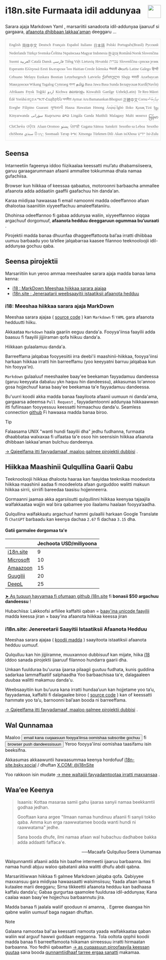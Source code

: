 <h1 style="display:flex;justify-content:space-between">i18n.site Furmaata idil addunyaa<img src="//p.3ti.site/logo.svg" style="user-select:none;margin-top:-1px;width:42px"></h1>

Sarara ajaja Markdown Yaml , marsariitii sanadoota idil-addunyaa ijaaruuf si gargaara, [afaanota dhibbaan lakkaa'aman](/i18/LANG_CODE) deeggaru ...

<pre class="langli" style="display:flex;flex-wrap:wrap;background:transparent;border:1px solid #eee;font-size:12px;box-shadow:0 0 3px inset #eee;padding:12px 5px 4px 12px;justify-content:space-between;"><style>pre.langli i{font-weight:300;font-family:s;margin-right:2px;margin-bottom:8px;font-style:normal;color:#666;border-bottom:1px dashed #ccc;}</style><i>English</i><i>简体中文</i><i>Deutsch</i><i>Français</i><i>Español</i><i>Italiano</i><i>日本語</i><i>Polski</i><i>Português(Brasil)</i><i>Русский</i><i>Nederlands</i><i>Türkçe</i><i>Svenska</i><i>Čeština</i><i>Українська</i><i>Magyar</i><i>Indonesia</i><i>한국어</i><i>Română</i><i>Norsk</i><i>Slovenčina</i><i>Suomi</i><i>العربية</i><i>Català</i><i>Dansk</i><i>فارسی</i><i>Tiếng Việt</i><i>Lietuvių</i><i>Hrvatski</i><i>עברית</i><i>Slovenščina</i><i>српски језик</i><i>Esperanto</i><i>Ελληνικά</i><i>Eesti</i><i>Български</i><i>ไทย</i><i>Haitian Creole</i><i>Íslenska</i><i>नेपाली</i><i>తెలుగు</i><i>Latine</i><i>Galego</i><i>हिन्दी</i><i>Cebuano</i><i>Melayu</i><i>Euskara</i><i>Bosnian</i><i>Letzeburgesch</i><i>Latviešu</i><i>ქართული</i><i>Shqip</i><i>मराठी</i><i>Azərbaycan</i><i>Македонски</i><i>Wikang Tagalog</i><i>Cymraeg</i><i>বাংলা</i><i>தமிழ்</i><i>Basa Jawa</i><i>Basa Sunda</i><i>Беларуская</i><i>Kurdî(Navîn)</i><i>Afrikaans</i><i>Frysk</i><i>Toğikī</i><i>اردو</i><i>Kichwa</i><i>മലയാളം</i><i>Kiswahili</i><i>Gaeilge</i><i>Uzbek(Latin)</i><i>Te Reo Māori</i><i>Èdè Yorùbá</i><i>ಕನ್ನಡ</i><i>አማርኛ</i><i>Հայերեն</i><i>অসমীয়া</i><i>Aymar Aru</i><i>Bamanankan</i><i>Bhojpuri</i><i>正體中文</i><i>Corsu</i><i>ދިވެހިބަސް</i><i>Eʋegbe</i><i>Filipino</i><i>Guarani</i><i>ગુજરાતી</i><i>Hausa</i><i>Hawaiian</i><i>Hmong</i><i>Ásụ̀sụ́ Ìgbò</i><i>Iloko</i><i>Қазақ Тілі</i><i>ខ្មែរ</i><i>Kinyarwanda</i><i>سۆرانی</i><i>Кыргызча</i><i>ລາວ</i><i>Lingála</i><i>Ganda</i><i>Maithili</i><i>Malagasy</i><i>Malti</i><i>монгол</i><i>မြန်မာ</i><i>ChiCheŵa</i><i>ଓଡ଼ିଆ</i><i>Afaan Oromoo</i><i>پښتو</i><i>ਪੰਜਾਬੀ</i><i>Gagana Sāmoa</i><i>Sanskrit</i><i>Sesotho sa Leboa</i><i>Sesotho</i><i>chiShona</i><i>سنڌي</i><i>සිංහල</i><i>Soomaali</i><i>Татар</i><i>ትግር</i><i>Xitsonga</i><i>Türkmen Dili</i><i>Akan</i><i>isiXhosa</i><i>ייִדיש</i><i>Isi-Zulu</i></pre>

## Seensa

Intarneetiin fageenya iddoo fiizikaalaa keessatti mul’atu dhabamsiiseera, garuu garaagarummaan afaanii ammallee tokkummaa dhala namaa gufachiisa.

Browser kun hiikkaa of keessaa qabaatus, motoroonni barbaacha ammallee afaanota adda addaatiin gaaffii gaafachuu hin danda'an.

Karaa miidiyaa hawaasaa fi email namoonni madda odeeffannoo afaan dhalootaa isaaniitiin xiyyeeffachuu amaleeffataniiru.

Dhohinsa odeeffannoo fi gabaa addunyaa waliin, xiyyeeffannoo xiqqaa argachuuf dorgomuuf, **afaanota hedduu deeggaruun ogummaa bu’uuraati** .

Pirojektii madda banaa dhuunfaa dhaggeeffattoota bal’aa irratti dhiibbaa uumuu barbaadu yoo ta’ellee jalqabarraa kaasee filannoo teeknooloojii idil-addunyaa gochuu qaba.

## <a rel=id href="#project" id="project"></a> Seensa pirojektii

Marsariitiin kun yeroo ammaa meeshaalee sarara ajaja madda banaa lama kenna:

* [i18 : MarkDown Meeshaa hiikkaa sarara ajajaa](/i18/feature)
* [i18n.site : Jeneraatarii weebsaayitii istaatiksii afaanota hedduu](/i18n.site)

### <a rel=id href="#i18" id="i18"></a> i18: Meeshaa hiikkaa sarara ajaja MarkDown

Meeshaa sarara ajajaa ( [source code](https://github.com/i18n-site/rust/tree/main/i18) ) kan `Markdown` fi `YAML` gara afaanota hedduutti hiiku.

Akkaataa `Markdown` haala gaariin eeguu danda'a. Fooyya'iinsa faayilii adda baasuu fi faayilii jijjiiraman qofa hiikuu danda'a.

Hiikkaan gulaalamuu danda'a.

Barreeffama jalqabaa fooyyesiitii irra deebi'ii maashinii-hiikkaa, fooyya'iinsi harkaan hiikkaa irratti hin barreeffamu (yoo keeyyatni barruu jalqabaa kun hin fooyya'in).

`Markdown` gulaaluuf meeshaalee baay'ee beekaman fayyadamuu dandeessa (garuu keeyyata dabaluu ykn haquu hin dandeessu), akkasumas to'annoo gosa hojjechuuf karaa baay'ee beekamaa ta'e fayyadamuu dandeessa.

Bu'uurri koodii akka madda banaa faayiloota afaanii uumuun ni danda'ama, gargaarsa adeemsa `Pull Request` , fayyadamtoonni addunyaa hiikkaawwan itti fufiinsaan fooyyessuu keessatti hirmaachuu danda'u. Seamless connection [github](//github.com) Fi hawaasa madda banaa biroo.

> [!TIP]
> Falaasama UNIX "wanti hundi faayilii dha" jedhu fudhanna, furmaata dhaabbataa walxaxaa fi ulfaataa ta'e osoo hin seensisin hiikkaa afaanota dhibbaan lakkaa'aman bulchuu dandeenya.

[→ Qajeelfama itti fayyadamaaf, maaloo galmee pirojektii dubbisi](/i18) .

## Hiikkaa Maashinii Qulqullina Gaarii Qabu

Teeknooloojii hiikkaa dhaloota haaraa kan faayidaa teeknikaa moodeelota hiikkaa maashinii aadaa fi moodeelota afaan gurguddoo walitti makuun hiikkaa sirrii, sirriifi bareedaa taasisu hojjenneerra.

Qormaanni jaamaa akka agarsiisutti qulqullinni hiikkaa keenyaa tajaajila walfakkaataa wajjin wal bira qabamee yoo ilaalamu haalaan fooyya’aadha.

Qulqullina walfakkaatu argachuuf hammi gulaallii harkaan Google Translate fi `ChatGPT` barbaadu kan keenya dachaa `2.67` fi dachaa `3.15` dha.

#### <a rel=id href="#price" id="price"></a> Gatii garmalee dorgomaa ta'e

|                                                                                   | Jechoota USD/miliyoona |
| --------------------------------------------------------------------------------- | ------------- |
| [i18n.site](https://i18n.site)                                                    | 9             |
| [Microsoft](https://azure.microsoft.com/pricing/details/cognitive-services/translator) | 10            |
| [Amaazoon](https://aws.amazon.com/translate/pricing)                                | 15            |
| [Guugilii](https://cloud.google.com/translate/pricing)                                | 20            |
| [DeepL](https://www.deepl.com/zh/pro#developer)                                  | 25            |

[➤ As tuquun hayyamaa fi ofumaan github i18n.site](https://github.com/login/oauth/authorize?client_id=Ov23liuGAmK0plc9FgB3&amp;scope=user:email,user:follow,public_repo) fi **bonasii $50 argachuu dandeessu** !

Hubachiisa: Lakkoofsi arfiilee kaffaltii qaban = [baay'ina unicode faayilii](https://en.wikipedia.org/wiki/Unicode) madda keessa jiran × baay'ina afaanota hiikkaa keessa jiran

### i18n.site: Jenereetarii Saayitii Istaatiksii Afaanota Hedduu

Meeshaa sarara ajajaa ( [koodii madda](https://github.com/i18n-site/rust/tree/main/i18n-site) ) saayitoota istaatiksii afaanota hedduu uumuuf.

Qulqulluu kan hin jijjiiramne, muuxannoo dubbisuuf kan mijate, hiika [i18](#i18) iddoo sanada pirojektii ijaaruuf filannoo hundarra gaarii dha.

Unkaan fuulduraa bu'uuraa ijaarsa pilaagii guutuu fudhata, kunis guddina sadarkaa lammaffaatiif salphaadha Yoo barbaachisaa ta'e, dalagaaleen duubaa walitti makamuu danda'u.

Weebsaayitiin kun bu’uura kana irratti hundaa’uun kan hojjetame yoo ta’u, fayyadamaa, kaffaltii fi dalagaalee biroo ( [source code](/i18n.site/c/src) ) kan of keessatti hammate yoo ta’u, barnoonni bal’aan booda ni barreeffama.

[→ Qajeelfama itti fayyadamaaf, maaloo galmee pirojektii dubbisi](/i18n.site) .

## Wal Qunnamaa

Maaloo <button onclick="mailsub()">email kana cuqaasuun fooyya'iinsa oomishaa subscribe gochuu</button> fi <button onclick="webpush()">browser push dandeessisuun</button> Yeroo fooyya'iinsi oomishaa taasifamu isin beeksifna.

Akkasumas akkaawuntii hawaasummaa keenya hordofuuf [i18n-site.bsky.social](https://bsky.app/profile/i18n-site.bsky.social) / dhuftan [X.COM: @i18nSite](https://x.com/i18nSite)

Yoo rakkoon isin mudate [→ mee waltajjii fayyadamtootaa irratti maxxansaa](https://groups.google.com/u/1/g/i18n) .

## Waa’ee Keenya

> Isaanis: Kottaa masaraa samii gahu ijaaraa sanyii namaa beekkamtii godhaa jedhan.
>
> Gooftaan kana argee "Ilmaan namaa hundinuu afaanii fi sanyii tokko qaba. Amma kun erga raawwatamee booda wanti hundi ni raawwatama" jedhe.
>
> Sana booda dhufe, ilmi namaa afaan wal hubachuu dadhabee bakka adda addaatti faffaca'e.

<p style="text-align:right">──Macaafa Qulqulluu·Seera Uumamaa</p>

Walqunnamtii afaanii adda hin baafne interneetii ijaaruu barbaanna.
Ilmi namaa hundi abjuu waloo qabatanii akka walitti dhufu abdii qabna.

Marsariitiiwwan hiikkaa fi galmee Markdown jalqaba qofa.
Qabiyyee maxxansuu gara miidiyaa hawaasaatti walsimsiisuu;
Yaada afaan lamaa fi kutaalee marii deeggaru;
Sirna tikkeettii afaanota hedduu kan badhaasa kaffalu danda’u;
Gabaa gurgurtaa qaamolee fuulduraa idil-addunyaa;
Kana caalaa waan baay'ee hojjechuu barbaannutu jira.

Madda banaa fi jaalala waliif qooduun ni amanna, .
Egeree daangaa hin qabne waliin uumuuf baga nagaan dhuftan.

> [!NOTE]
> Galaana namootaa bal'aa keessatti namoota yaada walfakkaataa qaban waliin wal arguuf hawwii guddaan eegganna.
> Tola ooltota qophii koodii madda banaa fi barreeffamoota hiikaman sirreessuu irratti hirmaatan barbaanna.
> Yoo fedhii qabaattan [→ as cuqaasuun piroofaayila keessan guutaa](https://ggl.link/i18n) sana booda [qunnamtiidhaaf tarree ergaa sanatti](https://groups.google.com/u/2/g/i18n-site) makamaa.